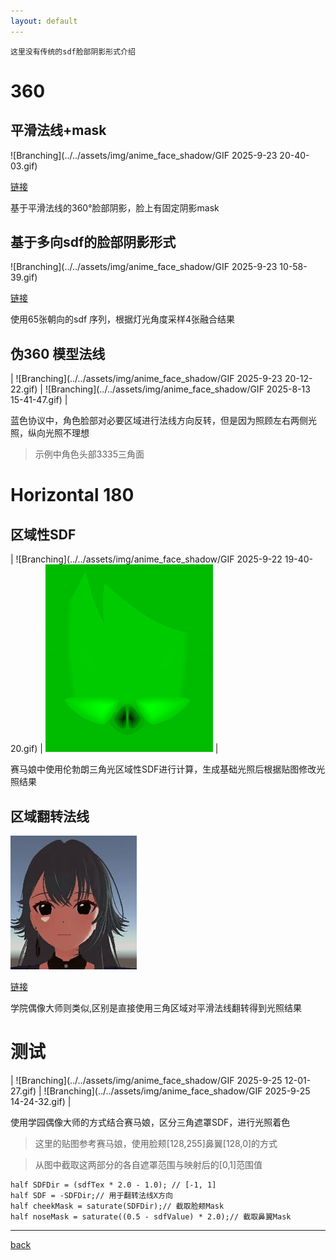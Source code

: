 ```yaml
---
layout: default
---
```


```
这里没有传统的sdf脸部阴影形式介绍
```

# 360
## 平滑法线+mask
![Branching](../../assets/img/anime_face_shadow/GIF 2025-9-23 20-40-03.gif)

[链接](https://x.com/rukikuri/status/1685593563911061504)

基于平滑法线的360°脸部阴影，脸上有固定阴影mask

## 基于多向sdf的脸部阴影形式

![Branching](../../assets/img/anime_face_shadow/GIF 2025-9-23 10-58-39.gif)

[链接](https://zhuanlan.zhihu.com/p/670837192)


使用65张朝向的sdf 序列，根据灯光角度采样4张融合结果

## 伪360 模型法线

| ![Branching](../../assets/img/anime_face_shadow/GIF 2025-9-23 20-12-22.gif) | ![Branching](../../assets/img/anime_face_shadow/GIF 2025-8-13 15-41-47.gif) |

蓝色协议中，角色脸部对必要区域进行法线方向反转，但是因为照顾左右两侧光照，纵向光照不理想
>示例中角色头部3335三角面

# Horizontal 180

## 区域性SDF

| ![Branching](../../assets/img/anime_face_shadow/GIF 2025-9-22 19-40-20.gif) | ![Branching](../../assets/img/anime_face_shadow/face2.png) |

赛马娘中使用伦勃朗三角光区域性SDF进行计算，生成基础光照后根据贴图修改光照结果

## 区域翻转法线

![Branching](../../assets/img/anime_face_shadow/face1.png)

[链接](https://zhuanlan.zhihu.com/p/1908718263602489063)

学院偶像大师则类似,区别是直接使用三角区域对平滑法线翻转得到光照结果

# 测试

| ![Branching](../../assets/img/anime_face_shadow/GIF 2025-9-25 12-01-27.gif) | ![Branching](../../assets/img/anime_face_shadow/GIF 2025-9-25 14-24-32.gif) |

使用学园偶像大师的方式结合赛马娘，区分三角遮罩SDF，进行光照着色
>这里的贴图参考赛马娘，使用脸颊[128,255]鼻翼[128,0]的方式


>从图中截取这两部分的各自遮罩范围与映射后的[0,1]范围值

```shader
half SDFDir = (sdfTex * 2.0 - 1.0); // [-1, 1]
half SDF = -SDFDir;// 用于翻转法线X方向
half cheekMask = saturate(SDFDir);// 截取脸颊Mask
half noseMask = saturate((0.5 - sdfValue) * 2.0);// 截取鼻翼Mask
```

***

[back](../../coding-page.html)
